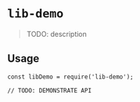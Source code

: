 # `lib-demo`

> TODO: description

## Usage

```
const libDemo = require('lib-demo');

// TODO: DEMONSTRATE API
```
